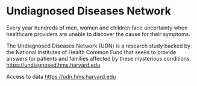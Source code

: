 # Undiagnosed Diseases Network
Every year hundreds of men, women and children face uncertainty when healthcare providers are unable to discover the cause for their symptoms.

The Undiagnosed Diseases Network (UDN) is a research study backed by the National Institutes of Health Common Fund that seeks to provide answers for patients and families affected by these mysterious conditions.
https://undiagnosed.hms.harvard.edu

Access to data
https://udn.hms.harvard.edu 

